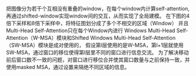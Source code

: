 把图像分为若干个互相没有重叠的window，在每个window内计算self-attention,
再通过shifted-window实现window间的交互，从而实现了全局建模。
在下图的4倍下采样和8倍下采样中，将特征图划分成了多个不相交的区域（Window）
并且Multi-Head Self-Attention只在每个Window内进行
Windows Multi-Head Self-Attention（W-MSA）模块和Shifted Windows Multi-Head Self-Attention（SW-MSA）模块是成对使用的，
假设第l层使用的是W-MSA，第l+1层就使用SW-MSA，通过窗口的移位使得第l层里不同的窗口进行信息交流。
为了解决移动前后窗口数不一致的问题，对窗口进行移位合并使其窗口数量与之前保持一致，并使用masked MSA，通过设置来隔绝不同区域的信息。
